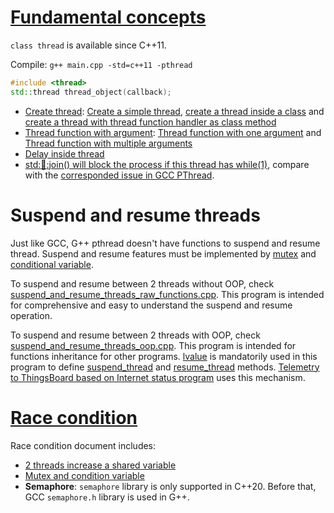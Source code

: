 # [Fundamental concepts](Documents/Fundamental%20concepts.md)

``class thread`` is available since C++11.

Compile: ``g++ main.cpp -std=c++11 -pthread``

```cpp
#include <thread>
std::thread thread_object(callback);
```

* [Create thread](Documents/Create%20thread.md): [Create a simple thread](Documents/Create%20thread.md#create-a-simple-thread), [create a thread inside a class](Documents/Create%20thread.md#create-a-thread-inside-a-class) and [create a thread with thread function handler as class method](Documents/Create%20thread.md#create-a-thread-with-thread-function-handler-as-class-method)
* [Thread function with argument](Documents/Fundamental%20concepts.md#thread-function-with-argument): [Thread function with one argument](Documents/Fundamental%20concepts.md#thread-function-with-multiple-arguments) and [Thread function with multiple arguments](Documents/Fundamental%20concepts.md#thread-function-with-multiple-arguments)
* [Delay inside thread](Documents/Fundamental%20concepts.md#delay-inside-thread)
* [std::thread::join() will block the process if this thread has while(1)](Documents/Fundamental%20concepts.md#stdthreadjoin-will-block-the-process-if-this-thread-has-while1), compare with the [corresponded issue in GCC PThread](https://github.com/TranPhucVinh/C/tree/master/Physical%20layer/Thread#thread-is-blocked-by-while1).

# Suspend and resume threads

Just like GCC, G++ pthread doesn't have functions to suspend and resume thread. Suspend and resume features must be implemented by [mutex](Race%20condition.md#stdmutex) and [conditional variable](Condition%20variable.md).

To suspend and resume between 2 threads without OOP, check [suspend_and_resume_threads_raw_functions.cpp](src/suspend_and_resume_threads_raw_functions.cpp). This program is intended for comprehensive and easy to understand the suspend and resume operation.

To suspend and resume between 2 threads with OOP, check [suspend_and_resume_threads_oop.cpp](suspend_and_resume_threads_oop.cpp). This program is intended for functions inheritance for other programs. [lvalue](../Memory/lvalue.md) is mandatorily used in this program to define [suspend_thread](suspend_and_resume_threads_oop.cpp#L23) and [resume_thread](suspend_and_resume_threads_oop.cpp#L18) methods. [Telemetry to ThingsBoard based on Internet status program](../../Application%20layer/thingsboard_telemetry_suspend_resume_by_internet_status.cpp) uses this mechanism.

# [Race condition](Documents/Race%20condition.md)
Race condition document includes: 
* [2 threads increase a shared variable](Race%20condition.md#2-threads-increase-a-shared-variable)
* [Mutex and condition variable](Documents/Mutex.md)
* **Semaphore**: ``semaphore`` library is only supported in C++20. Before that, GCC ``semaphore.h`` library is used in G++.
